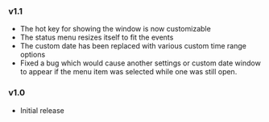 ### v1.1

- The hot key for showing the window is now customizable
- The status menu resizes itself to fit the events
- The custom date has been replaced with various custom time range options
- Fixed a bug which would cause another settings or custom date window to appear if the menu item was selected while one was still open.

### v1.0
- Initial release